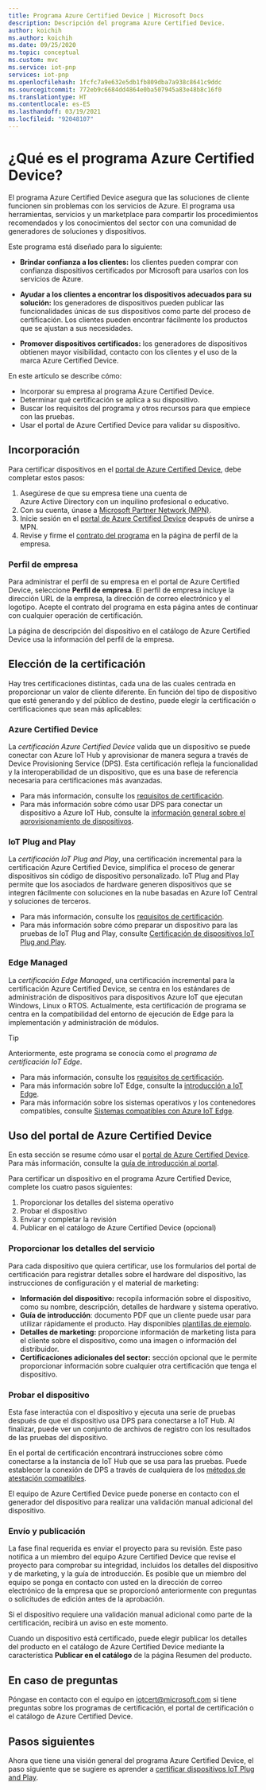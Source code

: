 ```yaml
---
title: Programa Azure Certified Device | Microsoft Docs
description: Descripción del programa Azure Certified Device.
author: koichih
ms.author: koichih
ms.date: 09/25/2020
ms.topic: conceptual
ms.custom: mvc
ms.service: iot-pnp
services: iot-pnp
ms.openlocfilehash: 1fcfc7a9e632e5db1fb809dba7a938c8641c9ddc
ms.sourcegitcommit: 772eb9c6684dd4864e0ba507945a83e48b8c16f0
ms.translationtype: HT
ms.contentlocale: es-ES
ms.lasthandoff: 03/19/2021
ms.locfileid: "92048107"
---
```

# <a name="what-is-the-azure-certified-device-program"></a>¿Qué es el programa Azure Certified Device?

El programa Azure Certified Device asegura que las soluciones de cliente funcionen sin problemas con los servicios de Azure. El programa usa herramientas, servicios y un marketplace para compartir los procedimientos recomendados y los conocimientos del sector con una comunidad de generadores de soluciones y dispositivos.

Este programa está diseñado para lo siguiente:

- **Brindar confianza a los clientes:** los clientes pueden comprar con confianza dispositivos certificados por Microsoft para usarlos con los servicios de Azure.

- **Ayudar a los clientes a encontrar los dispositivos adecuados para su solución:** los generadores de dispositivos pueden publicar las funcionalidades únicas de sus dispositivos como parte del proceso de certificación. Los clientes pueden encontrar fácilmente los productos que se ajustan a sus necesidades.

- **Promover dispositivos certificados:** los generadores de dispositivos obtienen mayor visibilidad, contacto con los clientes y el uso de la marca Azure Certified Device.

En este artículo se describe cómo:

- Incorporar su empresa al programa Azure Certified Device.
- Determinar qué certificación se aplica a su dispositivo.
- Buscar los requisitos del programa y otros recursos para que empiece con las pruebas.
- Usar el portal de Azure Certified Device para validar su dispositivo.

## <a name="onboarding"></a>Incorporación

Para certificar dispositivos en el [portal de Azure Certified Device](https://aka.ms/acdp), debe completar estos pasos:

1. Asegúrese de que su empresa tiene una cuenta de Azure Active Directory con un inquilino profesional o educativo.
2. Con su cuenta, únase a [Microsoft Partner Network (MPN)](https://partner.microsoft.com/).
3. Inicie sesión en el [portal de Azure Certified Device](https://aka.ms/acdp) después de unirse a MPN.
4. Revise y firme el [contrato del programa](https://aka.ms/acdagreement) en la página de perfil de la empresa.

### <a name="company-profile"></a>Perfil de empresa

Para administrar el perfil de su empresa en el portal de Azure Certified Device, seleccione **Perfil de empresa**. El perfil de empresa incluye la dirección URL de la empresa, la dirección de correo electrónico y el logotipo. Acepte el contrato del programa en esta página antes de continuar con cualquier operación de certificación.

La página de descripción del dispositivo en el catálogo de Azure Certified Device usa la información del perfil de la empresa.

## <a name="choose-the-certification"></a>Elección de la certificación

Hay tres certificaciones distintas, cada una de las cuales centrada en proporcionar un valor de cliente diferente. En función del tipo de dispositivo que esté generando y del público de destino, puede elegir la certificación o certificaciones que sean más aplicables:

### <a name="azure-certified-device"></a>Azure Certified Device

La _certificación Azure Certified Device_ valida que un dispositivo se puede conectar con Azure IoT Hub y aprovisionar de manera segura a través de Device Provisioning Service (DPS). Esta certificación refleja la funcionalidad y la interoperabilidad de un dispositivo, que es una base de referencia necesaria para certificaciones más avanzadas.

- Para más información, consulte los [requisitos de certificación](https://aka.ms/acdrequirements).
- Para más información sobre cómo usar DPS para conectar un dispositivo a Azure IoT Hub, consulte la [información general sobre el aprovisionamiento de dispositivos](../iot-dps/about-iot-dps.md).

### <a name="iot-plug-and-play"></a>IoT Plug and Play

La _certificación IoT Plug and Play_, una certificación incremental para la certificación Azure Certified Device, simplifica el proceso de generar dispositivos sin código de dispositivo personalizado. IoT Plug and Play permite que los asociados de hardware generen dispositivos que se integren fácilmente con soluciones en la nube basadas en Azure IoT Central y soluciones de terceros.

- Para más información, consulte los [requisitos de certificación](https://aka.ms/acdiotpnprequirements).
- Para más información sobre cómo preparar un dispositivo para las pruebas de IoT Plug and Play, consulte [Certificación de dispositivos IoT Plug and Play](howto-certify-device.md).

### <a name="edge-managed"></a>Edge Managed

La _certificación Edge Managed_, una certificación incremental para la certificación Azure Certified Device, se centra en los estándares de administración de dispositivos para dispositivos Azure IoT que ejecutan Windows, Linux o RTOS. Actualmente, esta certificación de programa se centra en la compatibilidad del entorno de ejecución de Edge para la implementación y administración de módulos.

> [!TIP]
> Anteriormente, este programa se conocía como el _programa de certificación IoT Edge_.

- Para más información, consulte los [requisitos de certificación](https://aka.ms/acdedgemanagedrequirements).
- Para más información sobre IoT Edge, consulte la [introducción a IoT Edge](../iot-edge/about-iot-edge.md).
- Para más información sobre los sistemas operativos y los contenedores compatibles, consulte [Sistemas compatibles con Azure IoT Edge](../iot-edge/support.md).

## <a name="use-the-azure-certified-device-portal"></a>Uso del portal de Azure Certified Device

En esta sección se resume cómo usar el [portal de Azure Certified Device](https://certify.azure.com). Para más información, consulte la [guía de introducción al portal](https://aka.ms/acdhelp).

Para certificar un dispositivo en el programa Azure Certified Device, complete los cuatro pasos siguientes:

1. Proporcionar los detalles del sistema operativo
2. Probar el dispositivo
3. Enviar y completar la revisión
4. Publicar en el catálogo de Azure Certified Device (opcional)

### <a name="provide-device-details"></a>Proporcionar los detalles del servicio

Para cada dispositivo que quiera certificar, use los formularios del portal de certificación para registrar detalles sobre el hardware del dispositivo, las instrucciones de configuración y el material de marketing:

- **Información del dispositivo:** recopila información sobre el dispositivo, como su nombre, descripción, detalles de hardware y sistema operativo.
- **Guía de introducción**: documento PDF que un cliente puede usar para utilizar rápidamente el producto. Hay disponibles [plantillas de ejemplo](https://aka.ms/GSTemplate).
- **Detalles de marketing:** proporcione información de marketing lista para el cliente sobre el dispositivo, como una imagen o información del distribuidor.
- **Certificaciones adicionales del sector:** sección opcional que le permite proporcionar información sobre cualquier otra certificación que tenga el dispositivo.

### <a name="test-the-device"></a>Probar el dispositivo

Esta fase interactúa con el dispositivo y ejecuta una serie de pruebas después de que el dispositivo usa DPS para conectarse a IoT Hub. Al finalizar, puede ver un conjunto de archivos de registro con los resultados de las pruebas del dispositivo.

En el portal de certificación encontrará instrucciones sobre cómo conectarse a la instancia de IoT Hub que se usa para las pruebas. Puede establecer la conexión de DPS a través de cualquiera de los [métodos de atestación compatibles](../iot-dps/concepts-service.md#attestation-mechanism).

El equipo de Azure Certified Device puede ponerse en contacto con el generador del dispositivo para realizar una validación manual adicional del dispositivo.

### <a name="submit-and-publish"></a>Envío y publicación

La fase final requerida es enviar el proyecto para su revisión. Este paso notifica a un miembro del equipo Azure Certified Device que revise el proyecto para comprobar su integridad, incluidos los detalles del dispositivo y de marketing, y la guía de introducción. Es posible que un miembro del equipo se ponga en contacto con usted en la dirección de correo electrónico de la empresa que se proporcionó anteriormente con preguntas o solicitudes de edición antes de la aprobación.

Si el dispositivo requiere una validación manual adicional como parte de la certificación, recibirá un aviso en este momento.

Cuando un dispositivo está certificado, puede elegir publicar los detalles del producto en el catálogo de Azure Certified Device mediante la característica **Publicar en el catálogo** de la página Resumen del producto.

## <a name="if-you-have-questions"></a>En caso de preguntas

Póngase en contacto con el equipo en [iotcert@microsoft.com](mailto:iotcert@microsoft.com?subject=Azure%20Certified%20Device%20question) si tiene preguntas sobre los programas de certificación, el portal de certificación o el catálogo de Azure Certified Device.

## <a name="next-steps"></a>Pasos siguientes

Ahora que tiene una visión general del programa Azure Certified Device, el paso siguiente que se sugiere es aprender a [certificar dispositivos IoT Plug and Play](howto-certify-device.md).